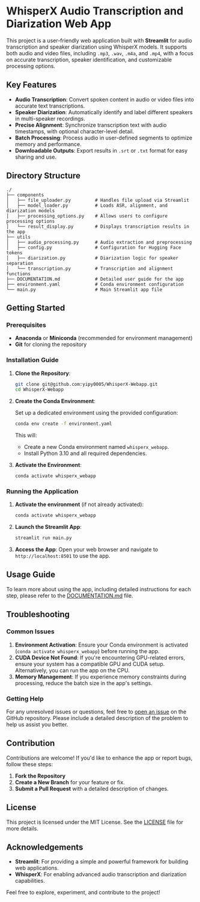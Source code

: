 
# WhisperX Audio Transcription and Diarization Web App

This project is a user-friendly web application built with **Streamlit** for audio transcription and speaker diarization using WhisperX models. It supports both audio and video files, including `.mp3`, `.wav`, `.m4a`, and `.mp4`, with a focus on accurate transcription, speaker identification, and customizable processing options.

## Key Features

- **Audio Transcription**: Convert spoken content in audio or video files into accurate text transcriptions.
- **Speaker Diarization**: Automatically identify and label different speakers in multi-speaker recordings.
- **Precise Alignment**: Synchronize transcription text with audio timestamps, with optional character-level detail.
- **Batch Processing**: Process audio in user-defined segments to optimize memory and performance.
- **Downloadable Outputs**: Export results in `.srt` or `.txt` format for easy sharing and use.

## Directory Structure

```plaintext
./
├── components
│   ├── file_uploader.py         # Handles file upload via Streamlit
│   ├── model_loader.py          # Loads ASR, alignment, and diarization models
│   ├── processing_options.py    # Allows users to configure processing options
│   └── result_display.py        # Displays transcription results in the app
├── utils
│   ├── audio_processing.py      # Audio extraction and preprocessing
│   ├── config.py                # Configuration for Hugging Face tokens
│   ├── diarization.py           # Diarization logic for speaker separation
│   └── transcription.py         # Transcription and alignment functions
├── DOCUMENTATION.md             # Detailed user guide for the app
├── environment.yaml             # Conda environment configuration
└── main.py                      # Main Streamlit app file
```

## Getting Started

### Prerequisites

- **Anaconda** or **Miniconda** (recommended for environment management)
- **Git** for cloning the repository

### Installation Guide

1. **Clone the Repository**:

   ```bash
   git clone git@github.com:yipy0005/WhisperX-Webapp.git
   cd WhisperX-Webapp
   ```

2. **Create the Conda Environment**:

   Set up a dedicated environment using the provided configuration:

   ```bash
   conda env create -f environment.yaml
   ```

   This will:
   - Create a new Conda environment named `whisperx_webapp`.
   - Install Python 3.10 and all required dependencies.

3. **Activate the Environment**:

   ```bash
   conda activate whisperx_webapp
   ```

### Running the Application

1. **Activate the environment** (if not already activated):

   ```bash
   conda activate whisperx_webapp
   ```

2. **Launch the Streamlit App**:

   ```bash
   streamlit run main.py
   ```

3. **Access the App**:
   Open your web browser and navigate to `http://localhost:8501` to use the app.

## Usage Guide

To learn more about using the app, including detailed instructions for each step, please refer to the [DOCUMENTATION.md](DOCUMENTATION.md) file.

## Troubleshooting

### Common Issues
1. **Environment Activation**: Ensure your Conda environment is activated (`conda activate whisperx_webapp`) before running the app.
2. **CUDA Device Not Found**: If you're encountering GPU-related errors, ensure your system has a compatible GPU and CUDA setup. Alternatively, you can run the app on the CPU.
3. **Memory Management**: If you experience memory constraints during processing, reduce the batch size in the app's settings.

### Getting Help
For any unresolved issues or questions, feel free to [open an issue](https://github.com/yipy0005/WhisperX-Webapp/issues) on the GitHub repository. Please include a detailed description of the problem to help us assist you better.

## Contribution

Contributions are welcome! If you'd like to enhance the app or report bugs, follow these steps:
1. **Fork the Repository**
2. **Create a New Branch** for your feature or fix.
3. **Submit a Pull Request** with a detailed description of changes.

## License

This project is licensed under the MIT License. See the [LICENSE](LICENSE) file for more details.

## Acknowledgements

- **Streamlit**: For providing a simple and powerful framework for building web applications.
- **WhisperX**: For enabling advanced audio transcription and diarization capabilities.

Feel free to explore, experiment, and contribute to the project!
